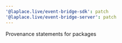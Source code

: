 ```yaml
---
'@laplace.live/event-bridge-sdk': patch
'@laplace.live/event-bridge-server': patch
---
```


Provenance statements for packages
